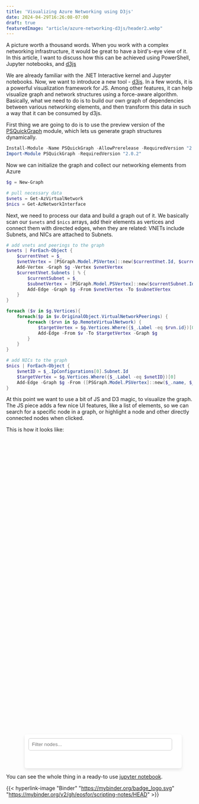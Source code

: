 ```yaml
---
title: 'Visualizing Azure Networking using D3js'
date: 2024-04-29T16:26:08-07:00
draft: true
featuredImage: "article/azure-networking-d3js/header2.webp"
---
```


<script type="module" src="display.js"></script>

<style>
#side-card {
    width: 20%;
    overflow-y: auto;
    background: #fff; /* Background color */
    padding: 10px;
    box-shadow: 0 4px 8px rgba(0,0,0,0.1); /* Shadow for raised effect */
    border-radius: 5px; /* Optional: adds rounded corners */
}

#node-list {
    display: grid;
    grid-template-columns: repeat(2, 1fr); /* Creates two columns */
    gap: 5px; /* Space between items */
    list-style: none; /* Removes default list styling */
    padding: 0;
}

#node-list li {
    background: #f8f8f8; /* Light background for each item */
    padding: 5px;
    border-radius: 3px; /* Rounded corners for list items */
    cursor: pointer; /* Indicates interactivity */
}

#filter-input {
    margin-bottom: 10px; /* Spacing between input and list */
    padding: 8px;
    width: calc(100% - 16px); /* Full width taking padding into account */
    box-sizing: border-box; /* Includes padding and border in width */
    border-radius: 5px; /* Rounded corners for input */
    border: 1px solid #ccc; /* Subtle border for the input */
}

#node-list li:hover {
    background-color: lightgray;  // Highlight list item on hover
    cursor: pointer;
}

circle {
    transition: all 0.3s ease;  // Smooth transition for changes in size and color
}
</style>


A picture worth a thousand words. When you work with a complex networking infrastructure, it would be great to have a bird's-eye view of it. In this article, I want to discuss how this can be achieved using PowerShell, Jupyter notebooks, and [d3js](https://d3js.org/)
<!--more-->

We are already familiar with the .NET Interactive kernel and Jupyter notebooks. Now, we want to introduce a new tool - [d3js](https://d3js.org/). In a few words, it is a powerful visualization framework for JS. Among other features, it can help visualize graph and network structures using a force-aware algorithm. Basically, what we need to do is to build our own graph of dependencies between various networking elements, and then transform this data in such a way that it can be consumed by d3js.

First thing we are going to do is to use the preview version of the [PSQuickGraph](https://www.powershellgallery.com/packages/PSQuickGraph/1.1) module, which lets us generate graph structures dynamically.

```powershell
Install-Module -Name PSQuickGraph -AllowPrerelease -RequiredVersion "2.0.2-alpha"
Import-Module PSQuickGraph -RequiredVersion "2.0.2"
```

Now we can initialize the graph and collect our networking elements from Azure

```powershell
$g = New-Graph

# pull necessary data
$vnets = Get-AzVirtualNetwork
$nics = Get-AzNetworkInterface
```

Next, we need to process our data and build a graph out of it. We basically scan our `$vnets` and `$nics` arrays, add their elements as vertices and connect them with directed edges, when they are related: VNETs include Subnets, and NICs are attached to Subnets.

```powershell
# add vnets and peerings to the graph
$vnets | ForEach-Object {
    $currentVnet = $_
    $vnetVertex = [PSGraph.Model.PSVertex]::new($currentVnet.Id, $currentVnet)
    Add-Vertex -Graph $g -Vertex $vnetVertex
    $currentVnet.Subnets | % {
        $currentSubnet = $_
        $subnetVertex = [PSGraph.Model.PSVertex]::new($currentSubnet.Id, $currentSubnet)
        Add-Edge -Graph $g -From $vnetVertex -To $subnetVertex
    }
}

foreach ($v in $g.Vertices){
    foreach($p in $v.OriginalObject.VirtualNetworkPeerings) {
        foreach ($rvn in $p.RemoteVirtualNetwork) {
            $targetVertex = $g.Vertices.Where({$_.Label -eq $rvn.id})[0]
            Add-Edge -From $v -To $targetVertex -Graph $g
        }
    }
}

# add NICs to the graph
$nics | ForEach-Object {
    $vnetID = $_.IpConfigurations[0].Subnet.Id
    $targetVertex = $g.Vertices.Where({$_.Label -eq $vnetID})[0]
    Add-Edge -Graph $g -From ([PSGraph.Model.PSVertex]::new($_.name, $_)) -To $targetVertex
}

```

At this point we want to use a bit of JS and D3 magic, to visualize the graph. The JS piece adds a few nice UI features, like a list of elements, so we can search for a specific node in a graph, or highlight a node and other directly connected nodes when clicked.

This is how it looks like:

<div style="display: flex; flex-direction: column; width: 80%; margin: auto;">
    <div id="graph-container" style="width: 100%; height: 800px;"></div>
    <div id="side-card" style="width: 100%;">
        <input type="text" id="filter-input" placeholder="Filter nodes...">
        <ul id="node-list"></ul>
        <div id="pagination"></div>
    </div>
</div>

You can see the whole thing in a ready-to use [jupyter notebook](https://github.com/eosfor/scripting-notes/blob/main/notebooks/en/vnet-topology-visualization-d3js.ipynb). 

{{< hyperlink-image "Binder" "https://mybinder.org/badge_logo.svg" "https://mybinder.org/v2/gh/eosfor/scripting-notes/HEAD" >}}